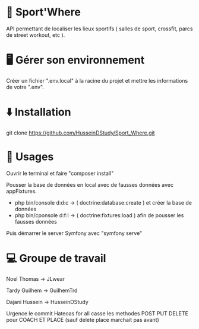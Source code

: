 # 💪 Sport'Where

API permettant de localiser les lieux sportifs ( salles de sport, crossfit, parcs de street workout, etc ).


# 🖥️ Gérer son environnement

Créer un fichier ".env.local" à la racine du projet et mettre les informations de votre ".env".


# ⬇️ Installation 

git clone https://github.com/HusseinDStudy/Sport_Where.git


# 📖 Usages

Ouvrir le terminal et faire "composer install" 

Pousser la base de données en local avec de fausses données avec appFixtures.
- php bin/console d:d:c -> ( doctrine:database:create ) et créer la base de données 
- php bin/cponsole d:f:l -> ( doctrine:fixtures:load ) afin de pousser les fausses données

Puis démarrer le server Symfony avec "symfony serve"


# 💻 Groupe de travail
Noel Thomas -> JLwear 

Tardy Guilhem -> GuilhemTrd 

Dajani Hussein -> HusseinDStudy 



Urgence le commit Hateoas for all casse les methodes POST PUT DELETE  pour COACH ET PLACE (sauf delete place marchait pas avant)
